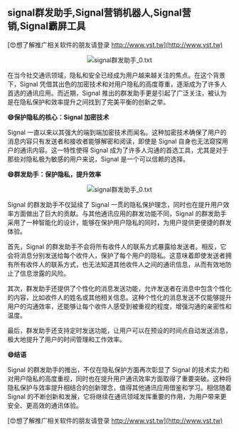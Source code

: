 ## **signal群发助手,Signal营销机器人,Signal营销,Signal霸屏工具**

[😍想了解推广相关软件的朋友请登录 http://www.vst.tw](http://www.vst.tw)

 <center><img src="https://vst.tw/MP4/tuiguang/png/1.png" alt="signal群发助手_0.txt"></center>

在当今社交通讯领域，隐私和安全已经成为用户越来越关注的焦点。在这个背景下，Signal 凭借其出色的加密技术和对用户隐私的高度尊重，逐渐成为了许多人首选的通讯应用。而近期，Signal 推出的群发助手更是引起了广泛关注，被认为是在隐私保护和效率提升之间找到了完美平衡的创新之举。

**😄保护隐私的核心：Signal 加密技术**

Signal 一直以来以其强大的端到端加密技术而闻名。这种加密技术确保了用户的消息内容只有发送者和接收者能够解密和阅读，即使是 Signal 自身也无法窥探用户的通讯内容。这一特性使得 Signal 成为了许多人沟通的首选工具，尤其是对于那些对隐私极为敏感的用户来说，Signal 是一个可以信赖的选择。

**😄群发助手：保护隐私，提升效率**

 <center><img src="https://vst.tw/MP4/tuiguang/png/3.png" alt="signal群发助手_0.txt"></center>

Signal 的群发助手不仅延续了 Signal 一贯的隐私保护理念，同时也在提升用户效率方面做出了巨大的贡献。与其他通讯应用的群发功能不同，Signal 的群发助手采用了一种智能化的设计，能够在保护用户隐私的同时，为用户提供更便捷的群发体验。

首先，Signal 的群发助手不会将所有收件人的联系方式暴露给发送者。相反，它会将消息分别发送给每个收件人，保护了每个用户的隐私。这意味着即使发送者拥有所有收件人的联系方式，也无法知道其他收件人之间的通讯信息，从而有效地防止了信息泄露的风险。

其次，群发助手还提供了个性化的消息发送功能，允许发送者在消息中包含个性化的内容，比如收件人的姓名或其他相关信息。这种个性化的消息发送不仅能够提升用户的沟通效率，还能够让每个收件人感受到被重视的程度，增强沟通的亲密性和温度。

最后，群发助手还支持定时发送功能，让用户可以在预设的时间点自动发送消息，极大地提升了用户的时间管理和工作效率。

**😄结语**

Signal 的群发助手的推出，不仅在隐私保护方面再次彰显了 Signal 的技术实力和对用户隐私的高度重视，同时也在提升用户通讯效率方面取得了重要突破。这种将隐私保护与效率提升相结合的创新理念，值得其他通讯应用借鉴和学习。相信随着 Signal 的不断创新和发展，它将继续在通讯领域发挥重要的作用，为用户带来更安全、更高效的通讯体验。

[😍想了解推广相关软件的朋友请登录 http://www.vst.tw](http://www.vst.tw)



